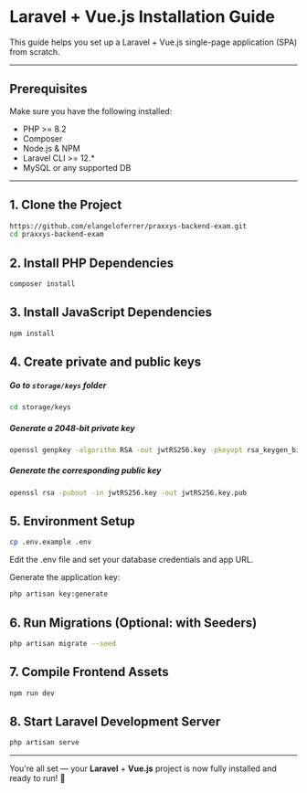 # Laravel + Vue.js Installation Guide

This guide helps you set up a Laravel + Vue.js single-page application (SPA) from scratch.

---

## Prerequisites

Make sure you have the following installed:

- PHP >= 8.2
- Composer
- Node.js & NPM
- Laravel CLI >= 12.\*
- MySQL or any supported DB

---

## 1. Clone the Project

```bash
https://github.com/elangeloferrer/praxxys-backend-exam.git
cd praxxys-backend-exam
```

## 2. Install PHP Dependencies

```bash
composer install
```

## 3. Install JavaScript Dependencies

```bash
npm install
```

## 4. Create private and public keys

##### Go to `storage/keys` folder

```bash
cd storage/keys
```

##### Generate a 2048-bit private key

```bash
openssl genpkey -algorithm RSA -out jwtRS256.key -pkeyopt rsa_keygen_bits:2048
```

##### Generate the corresponding public key

```bash
openssl rsa -pubout -in jwtRS256.key -out jwtRS256.key.pub
```

## 5. Environment Setup

```bash
cp .env.example .env
```

Edit the .env file and set your database credentials and app URL.

Generate the application key:

```bash
php artisan key:generate
```

## 6. Run Migrations (Optional: with Seeders)

```bash
php artisan migrate --seed
```

## 7. Compile Frontend Assets

```bash
npm run dev
```

## 8. Start Laravel Development Server

```bash
php artisan serve
```

---

You're all set — your **Laravel** + **Vue.js** project is now fully installed and ready to run! 🚀
